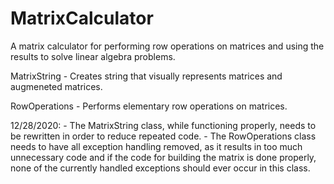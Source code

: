 # MatrixCalculator
A matrix calculator for performing row operations on matrices and using the results to solve linear algebra problems.

MatrixString - Creates string that visually represents matrices and augmeneted matrices.

RowOperations - Performs elementary row operations on matrices.



12/28/2020: - The MatrixString class, while functioning properly, needs to be rewritten in order to reduce repeated code.
            - The RowOperations class needs to have all exception handling removed, as it results in too much unnecessary code and if the code for building the matrix is done                   properly, none of the currently handled exceptions should ever occur in this class.
